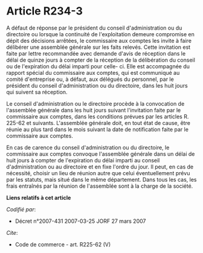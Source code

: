 # Article R234-3

A défaut de réponse par le président du conseil d'administration ou du directoire ou lorsque la continuité de l'exploitation
demeure compromise en dépit des décisions arrêtées, le commissaire aux comptes les invite à faire délibérer une assemblée
générale sur les faits relevés. Cette invitation est faite par lettre recommandée avec demande d'avis de réception dans le
délai de quinze jours à compter de la réception de la délibération du conseil ou de l'expiration du délai imparti pour celle-
ci. Elle est accompagnée du rapport spécial du commissaire aux comptes, qui est communiqué au comité d'entreprise ou, à
défaut, aux délégués du personnel, par le président du conseil d'administration ou du directoire, dans les huit jours qui
suivent sa réception. 

Le conseil d'administration ou le directoire procède à la convocation de l'assemblée générale dans les huit jours suivant
l'invitation faite par le commissaire aux comptes, dans les conditions prévues par les articles R. 225-62 et suivants.
L'assemblée générale doit, en tout état de cause, être réunie au plus tard dans le mois suivant la date de notification faite
par le commissaire aux comptes. 

En cas de carence du conseil d'administration ou du directoire, le commissaire aux comptes convoque l'assemblée générale dans
un délai de huit jours à compter de l'expiration du délai imparti au conseil d'administration ou au directoire et en fixe
l'ordre du jour. Il peut, en cas de nécessité, choisir un lieu de réunion autre que celui éventuellement prévu par les
statuts, mais situé dans le même département. Dans tous les cas, les frais entraînés par la réunion de l'assemblée sont à la
charge de la société.

**Liens relatifs à cet article**

_Codifié par_:

  - Décret n°2007-431 2007-03-25 JORF 27 mars 2007

_Cite_:

  - Code de commerce - art. R225-62 (V)
